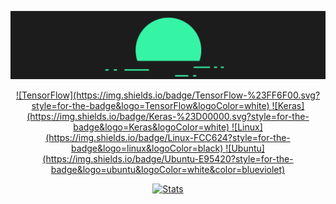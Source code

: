 ![Alt text](https://github.com/EMalagoli92/EMalagoli92/raw/main/images/banner.png?raw=true)

<div align="center">
  <a href="https://www.tensorflow.org/">![TensorFlow](https://img.shields.io/badge/TensorFlow-%23FF6F00.svg?style=for-the-badge&logo=TensorFlow&logoColor=white)
  <a href="https://keras.io/">![Keras](https://img.shields.io/badge/Keras-%23D00000.svg?style=for-the-badge&logo=Keras&logoColor=white)
  <a href="https://kernel.org/">![Linux](https://img.shields.io/badge/Linux-FCC624?style=for-the-badge&logo=linux&logoColor=black)
  <a href="https://ubuntu.com/">![Ubuntu](https://img.shields.io/badge/Ubuntu-E95420?style=for-the-badge&logo=ubuntu&logoColor=white&color=blueviolet)
</div>


<div align="center">

   <a href= "">![Stats](https://github-readme-stats.vercel.app/api?username=EMalagoli92&show_icons=true&theme=gruvbox)

</div>
